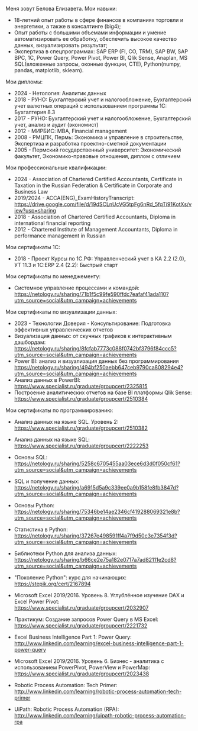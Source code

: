 Меня зовут Белова Елизавета.
Мои навыки:
- 18-летний опыт работы в сфере финансов в компаниях торговли и энергетики, а также в консалтинге (big4);
- Опыт работы с большими объемами информации и умение автоматизировать ее обработку, обеспечить высокое качество данных, визуализировать результат;
- Экспертиза в спецпрограммах:
SAP ERP (FI, CO, TRM), SAP BW, SAP BPC, 1С,
Power Query, Power Pivot, Power BI, Qlik Sense, Anaplan,
MS SQL(вложенные запросы, оконные функции, CTE), Python(numpy, pandas, matplotlib, sklearn).

Мои дипломы:
- 2024 - Нетология: Аналитик данных
- 2018 - РУНО: Бухгалтерский учет и налогообложение, Бухгалтерский учет валютных операций с использованием программы 1С: Бухгалтерия 8.3
- 2017 - РУНО: Бухгалтерский учет и налогообложение, Бухгалтерский учет, анализ и аудит (экономист)
- 2012 - МИРБИС: МВА, Financial management
- 2008 - РМЦПК, Пермь: Экономика и управление в строительстве, Экспертиза и разработка проектно-сметной
документации
- 2005 - Пермский государственный университет: Экономический факультет, Экономико-правовые отношения, диплом с отличием

Мои профессиональные квалификации:
- 2024 - Association of Chartered Certified Accountants, Certificate in Taxation in the Russian Federation & Certificate in Corporate and Business Law
- 2019/2024 - ACCA(ENG)_ExamHistoryTranscript: https://drive.google.com/file/d/19dSCLnUcVG5tpFg6nRd_5fqTi91KotXs/view?usp=sharing
- 2018 - Association of Chartered Certified Accountants, Diploma in international financial reporting
- 2012 - Chartered Institute of Management Accountants, Diploma in performance management in Russian

Мои сертификаты 1С:
- 2018 - Проект Курсы по 1С.РФ: Управленческий учет в КА 2.2 (2.0), УТ 11.3 и 1C:ERP 2.4 (2.2): Быстрый старт

Мои сертификаты по менеджементу:
- Системное управление процессами и командой: https://netology.ru/sharing/71b1f5c99fe590ffdc7eafaf41ada110?utm_source=social&utm_campaign=achievements

Мои сертификаты по визуализации данных:
- 2023 - Технологии Доверия - Консультирование: Подготовка эффективных управленческих отчетов
- Визуализация данных: от скучных графиков к интерактивным дашбордам: https://netology.ru/sharing/8fcfab7773c088f0742bf3796f84ccc5?utm_source=social&utm_campaign=achievements
- Power BI: анализ и визуализация данных без программирования https://netology.ru/sharing/494bf250aebb647ceb9790ca808294e4?utm_source=social&utm_campaign=achievements
- Анализ данных в PowerBI: https://www.specialist.ru/graduate/groupcert/2325815
- Построение аналитических отчетов на базе BI платформы Qlik Sense: https://www.specialist.ru/graduate/groupcert/2510384

Мои сертификаты по программированию:

- Анализ данных на языке SQL. Уровень 2: https://www.specialist.ru/graduate/groupcert/2510382
- Анализ данных на языке SQL: https://www.specialist.ru/graduate/groupcert/2222253
- Основы SQL: https://netology.ru/sharing/5258c6705455aa03ece6d3d0f050cf61?utm_source=social&utm_campaign=achievements
- SQL и получение данных: https://netology.ru/sharing/a6915d5a9c339ee0a9b158fe8fb3847d?utm_source=social&utm_campaign=achievements

- Основы Python: https://netology.ru/sharing/75346be14ae2346cf419288069321e8b?utm_source=social&utm_campaign=achievements
- Статистика в Python: https://netology.ru/sharing/37267e498591ff4a7f9d50c3e7354f3d?utm_source=social&utm_campaign=achievements
- Библиотеки Python для анализа данных: https://netology.ru/sharing/b66ce2e75a182e0717a7ad82111e2cd8?utm_source=social&utm_campaign=achievements
- "Поколение Python": курс для начинающих: https://stepik.org/cert/2167894

- Microsoft Excel 2019/2016. Уровень 8. Углублённое изучение DAX и Excel Power Pivot: https://www.specialist.ru/graduate/groupcert/2032907
- Практикум: Создание запросов Power Query в MS Excel: https://www.specialist.ru/graduate/groupcert/2221732
- Excel Business Intelligence Part 1: Power Query: http://www.linkedin.com/learning/excel-business-intelligence-part-1-power-query
- Microsoft Excel 2019/2016. Уровень 6. Бизнес - аналитика с использованием PowerPivot, PowerView и PowerMap: https://www.specialist.ru/graduate/groupcert/2023438

- Robotic Process Automation: Tech Primer: http://www.linkedin.com/learning/robotic-process-automation-tech-primer
- UiPath: Robotic Process Automation (RPA): http://www.linkedin.com/learning/uipath-robotic-process-automation-rpa

